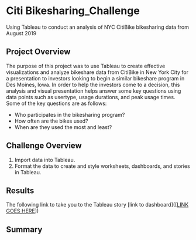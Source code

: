 # Citi Bikesharing_Challenge

Using Tableau to conduct an analysis of NYC CitiBike bikesharing data from August 2019

## Project Overview

The purpose of this project was to use Tableau to create effective visualizations and analyze bikeshare data from CitiBike in New York City for a presentation to investors looking to begin a similar bikeshare program in Des Moines, Iowa. In order to help the investors come to a decision, this analysis and visual presentation helps answer some key questions using data points such as usertype, usage durations, and peak usage times. Some of the key questions are as follows: 

-  Who participates in the bikesharing program?
-  How often are the bikes used?
-  When are they used the most and least? 


## Challenge Overview

1. Import data into Tableau.
2. Format the data to create and style worksheets, dashboards, and stories in Tableau. 


## Results

The following link to take you to the Tableau story [link to dashboard]([[LINK GOES HERE](https://public.tableau.com/app/profile/carlos2209/viz/CitiBikeAnalysis_16619957679780/CitiBikeAnalysis?publish=yes)])




## Summary


